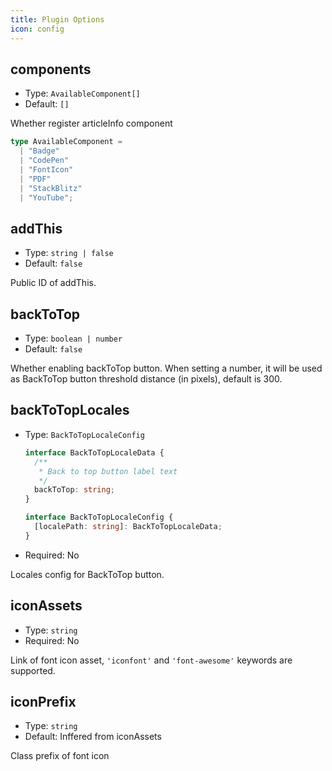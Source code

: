 ```yaml
---
title: Plugin Options
icon: config
---
```


## components

- Type: `AvailableComponent[]`
- Default: `[]`

Whether register articleInfo component

```ts
type AvailableComponent =
  | "Badge"
  | "CodePen"
  | "FontIcon"
  | "PDF"
  | "StackBlitz"
  | "YouTube";
```

## addThis

- Type: `string | false`
- Default: `false`

Public ID of addThis.

## backToTop

- Type: `boolean | number`
- Default: `false`

Whether enabling backToTop button. When setting a number, it will be used as BackToTop button threshold distance (in pixels), default is 300.

## backToTopLocales

- Type: `BackToTopLocaleConfig`

  ```ts
  interface BackToTopLocaleData {
    /**
     * Back to top button label text
     */
    backToTop: string;
  }

  interface BackToTopLocaleConfig {
    [localePath: string]: BackToTopLocaleData;
  }
  ```

- Required: No

Locales config for BackToTop button.

## iconAssets

- Type: `string`
- Required: No

Link of font icon asset, `'iconfont'` and `'font-awesome'` keywords are supported.

## iconPrefix

- Type: `string`
- Default: Inffered from iconAssets

Class prefix of font icon
